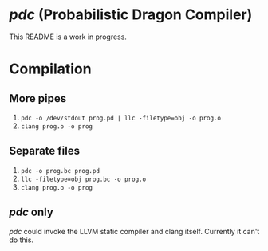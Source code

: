 # _pdc_ (Probabilistic Dragon Compiler)

This README is a work in progress.

# Compilation

## More pipes
1. `pdc -o /dev/stdout prog.pd | llc -filetype=obj -o prog.o`
2. `clang prog.o -o prog`

## Separate files

1. `pdc -o prog.bc prog.pd`
2. `llc -filetype=obj prog.bc -o prog.o`
3. `clang prog.o -o prog`

## _pdc_ only

_pdc_ could invoke the LLVM static compiler and clang itself. Currently it can't do this.